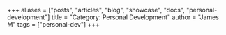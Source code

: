 +++
aliases = ["posts", "articles", "blog", "showcase", "docs", "personal-development"]
title = "Category: Personal Development"
author = "James M"
tags = ["personal-dev"]
+++
